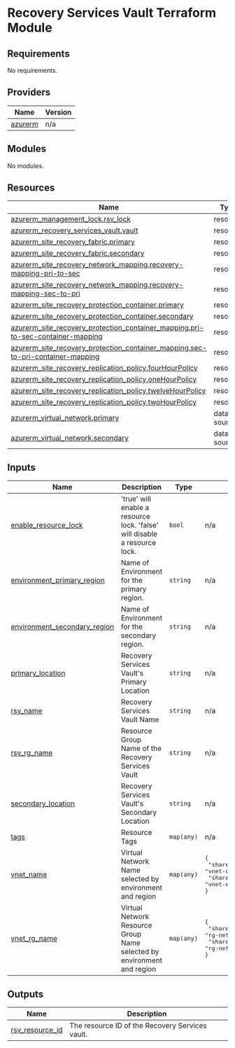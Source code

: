 # Recovery Services Vault Terraform Module

<!-- BEGINNING OF PRE-COMMIT-TERRAFORM DOCS HOOK -->
## Requirements

No requirements.

## Providers

| Name | Version |
|------|---------|
| <a name="provider_azurerm"></a> [azurerm](#provider\_azurerm) | n/a |

## Modules

No modules.

## Resources

| Name | Type |
|------|------|
| [azurerm_management_lock.rsv_lock](https://registry.terraform.io/providers/hashicorp/azurerm/latest/docs/resources/management_lock) | resource |
| [azurerm_recovery_services_vault.vault](https://registry.terraform.io/providers/hashicorp/azurerm/latest/docs/resources/recovery_services_vault) | resource |
| [azurerm_site_recovery_fabric.primary](https://registry.terraform.io/providers/hashicorp/azurerm/latest/docs/resources/site_recovery_fabric) | resource |
| [azurerm_site_recovery_fabric.secondary](https://registry.terraform.io/providers/hashicorp/azurerm/latest/docs/resources/site_recovery_fabric) | resource |
| [azurerm_site_recovery_network_mapping.recovery-mapping-pri-to-sec](https://registry.terraform.io/providers/hashicorp/azurerm/latest/docs/resources/site_recovery_network_mapping) | resource |
| [azurerm_site_recovery_network_mapping.recovery-mapping-sec-to-pri](https://registry.terraform.io/providers/hashicorp/azurerm/latest/docs/resources/site_recovery_network_mapping) | resource |
| [azurerm_site_recovery_protection_container.primary](https://registry.terraform.io/providers/hashicorp/azurerm/latest/docs/resources/site_recovery_protection_container) | resource |
| [azurerm_site_recovery_protection_container.secondary](https://registry.terraform.io/providers/hashicorp/azurerm/latest/docs/resources/site_recovery_protection_container) | resource |
| [azurerm_site_recovery_protection_container_mapping.pri-to-sec-container-mapping](https://registry.terraform.io/providers/hashicorp/azurerm/latest/docs/resources/site_recovery_protection_container_mapping) | resource |
| [azurerm_site_recovery_protection_container_mapping.sec-to-pri-container-mapping](https://registry.terraform.io/providers/hashicorp/azurerm/latest/docs/resources/site_recovery_protection_container_mapping) | resource |
| [azurerm_site_recovery_replication_policy.fourHourPolicy](https://registry.terraform.io/providers/hashicorp/azurerm/latest/docs/resources/site_recovery_replication_policy) | resource |
| [azurerm_site_recovery_replication_policy.oneHourPolicy](https://registry.terraform.io/providers/hashicorp/azurerm/latest/docs/resources/site_recovery_replication_policy) | resource |
| [azurerm_site_recovery_replication_policy.twelveHourPolicy](https://registry.terraform.io/providers/hashicorp/azurerm/latest/docs/resources/site_recovery_replication_policy) | resource |
| [azurerm_site_recovery_replication_policy.twoHourPolicy](https://registry.terraform.io/providers/hashicorp/azurerm/latest/docs/resources/site_recovery_replication_policy) | resource |
| [azurerm_virtual_network.primary](https://registry.terraform.io/providers/hashicorp/azurerm/latest/docs/data-sources/virtual_network) | data source |
| [azurerm_virtual_network.secondary](https://registry.terraform.io/providers/hashicorp/azurerm/latest/docs/data-sources/virtual_network) | data source |

## Inputs

| Name | Description | Type | Default | Required |
|------|-------------|------|---------|:--------:|
| <a name="input_enable_resource_lock"></a> [enable\_resource\_lock](#input\_enable\_resource\_lock) | 'true' will enable a resource lock.  'false' will disable a resource lock. | `bool` | n/a | yes |
| <a name="input_environment_primary_region"></a> [environment\_primary\_region](#input\_environment\_primary\_region) | Name of Environment for the primary region. | `string` | n/a | yes |
| <a name="input_environment_secondary_region"></a> [environment\_secondary\_region](#input\_environment\_secondary\_region) | Name of Environment for the secondary region. | `string` | n/a | yes |
| <a name="input_primary_location"></a> [primary\_location](#input\_primary\_location) | Recovery Services Vault's Primary Location | `string` | n/a | yes |
| <a name="input_rsv_name"></a> [rsv\_name](#input\_rsv\_name) | Recovery Services Vault Name | `string` | n/a | yes |
| <a name="input_rsv_rg_name"></a> [rsv\_rg\_name](#input\_rsv\_rg\_name) | Resource Group Name of the Recovery Services Vault | `string` | n/a | yes |
| <a name="input_secondary_location"></a> [secondary\_location](#input\_secondary\_location) | Recovery Services Vault's Secondary Location | `string` | n/a | yes |
| <a name="input_tags"></a> [tags](#input\_tags) | Resource Tags | `map(any)` | n/a | yes |
| <a name="input_vnet_name"></a> [vnet\_name](#input\_vnet\_name) | Virtual Network Name selected by environment and region | `map(any)` | <pre>{<br>  "sharedservices-centralus": "vnet-centralus-sharedservices-01",<br>  "sharedservices-eastus2": "vnet-eastus2-sharedservices-01"<br>}</pre> | no |
| <a name="input_vnet_rg_name"></a> [vnet\_rg\_name](#input\_vnet\_rg\_name) | Virtual Network Resource Group Name selected by environment and region | `map(any)` | <pre>{<br>  "sharedservices-centralus": "rg-network-centralus-sharedservices",<br>  "sharedservices-eastus2": "rg-network-eastus2-sharedservices"<br>}</pre> | no |

## Outputs

| Name | Description |
|------|-------------|
| <a name="output_rsv_resource_id"></a> [rsv\_resource\_id](#output\_rsv\_resource\_id) | The resource ID of the Recovery Services vault. |
<!-- END OF PRE-COMMIT-TERRAFORM DOCS HOOK -->
